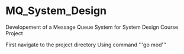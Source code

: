 # MQ_System_Design
Developement of a Message Queue System for System Design Course Project

First navigate to the project directory
Using command '''go mod'''
